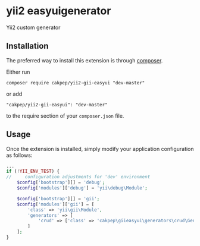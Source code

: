 yii2 easyuigenerator
===============

Yii2 custom generator

Installation
------------

The preferred way to install this extension is through [composer](http://getcomposer.org/download/).

Either run

```
composer require cakpep/yii2-gii-easyui "dev-master"
```

or add

```
"cakpep/yii2-gii-easyui": "dev-master"
```

to the require section of your `composer.json` file.

Usage
-----

Once the extension is installed, simply modify your application configuration as follows:

```php
...
if (!YII_ENV_TEST) {
//     configuration adjustments for 'dev' environment
    $config['bootstrap'][] = 'debug';
    $config['modules']['debug'] = 'yii\debug\Module';

    $config['bootstrap'][] = 'gii';
    $config['modules']['gii'] = [
        'class' => 'yii\gii\Module',
        'generators' => [
            'crud' => ['class' => 'cakpep\giieasyui\generators\crud\Generator'],
        ]
    ];
}

```
